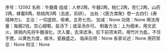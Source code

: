 序号：12092
名称：牛髓膏
组成：人参2两，牛髓2两，桃仁2两，杏仁2两，山药2两，蜂蜜8两，核桃肉3两（去皮，另研）。
出处：《医方类聚》卷一五四引《寿域神方》。
主治：一切虚损，咳嗽，五劳七伤。
加减：None
功效：None
用法用量：每服2钱，空心细嚼，盐汤下；或滚汤亦可。
制备方法：上为细末，用文武火，铁锅内先将牛髓溶化，次入蜜，去滓滤净，后下前项末药，用竹片为匙，不住手搅，以黄色为度，候冷，瓷器盛之。
临床应用：None
各家论述：None
用药禁忌：None
附注：None
